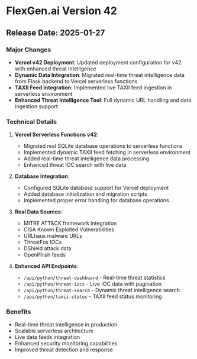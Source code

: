 # FlexGen.ai Version 42

## Release Date: 2025-01-27

### Major Changes

- **Vercel v42 Deployment**: Updated deployment configuration for v42 with enhanced threat intelligence
- **Dynamic Data Integration**: Migrated real-time threat intelligence data from Flask backend to Vercel serverless functions
- **TAXII Feed Integration**: Implemented live TAXII feed ingestion in serverless environment
- **Enhanced Threat Intelligence Tool**: Full dynamic URL handling and data ingestion support

### Technical Details

1. **Vercel Serverless Functions v42**:

   - Migrated real SQLite database operations to serverless functions
   - Implemented dynamic TAXII feed fetching in serverless environment
   - Added real-time threat intelligence data processing
   - Enhanced threat IOC search with live data

2. **Database Integration**:

   - Configured SQLite database support for Vercel deployment
   - Added database initialization and migration scripts
   - Implemented proper error handling for database operations

3. **Real Data Sources**:

   - MITRE ATT&CK framework integration
   - CISA Known Exploited Vulnerabilities
   - URLhaus malware URLs
   - ThreatFox IOCs
   - DShield attack data
   - OpenPhish feeds

4. **Enhanced API Endpoints**:
   - `/api/python/threat-dashboard` - Real-time threat statistics
   - `/api/python/threat-iocs` - Live IOC data with pagination
   - `/api/python/threat-search` - Dynamic threat intelligence search
   - `/api/python/taxii-status` - TAXII feed status monitoring

### Benefits

- Real-time threat intelligence in production
- Scalable serverless architecture
- Live data feeds integration
- Enhanced security monitoring capabilities
- Improved threat detection and response
